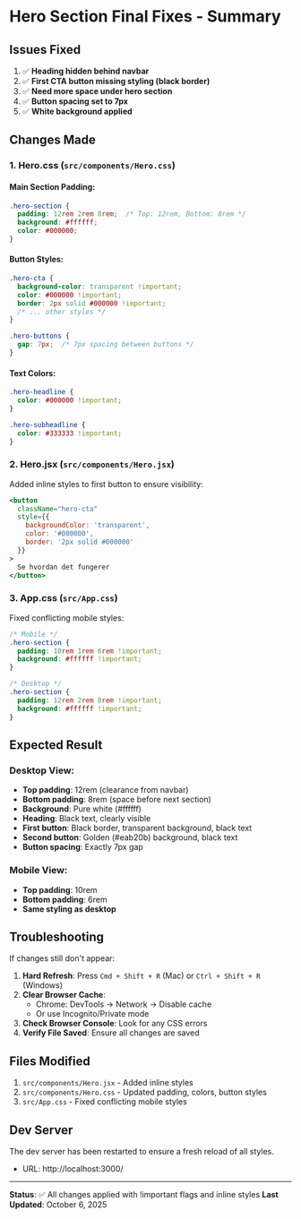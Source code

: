 # Hero Section Final Fixes - Summary

## Issues Fixed

1. ✅ **Heading hidden behind navbar**
2. ✅ **First CTA button missing styling (black border)**
3. ✅ **Need more space under hero section**
4. ✅ **Button spacing set to 7px**
5. ✅ **White background applied**

## Changes Made

### 1. Hero.css (`src/components/Hero.css`)

#### Main Section Padding:
```css
.hero-section {
  padding: 12rem 2rem 8rem;  /* Top: 12rem, Bottom: 8rem */
  background: #ffffff;
  color: #000000;
}
```

#### Button Styles:
```css
.hero-cta {
  background-color: transparent !important;
  color: #000000 !important;
  border: 2px solid #000000 !important;
  /* ... other styles */
}

.hero-buttons {
  gap: 7px;  /* 7px spacing between buttons */
}
```

#### Text Colors:
```css
.hero-headline {
  color: #000000 !important;
}

.hero-subheadline {
  color: #333333 !important;
}
```

### 2. Hero.jsx (`src/components/Hero.jsx`)

Added inline styles to first button to ensure visibility:
```jsx
<button 
  className="hero-cta"
  style={{
    backgroundColor: 'transparent',
    color: '#000000',
    border: '2px solid #000000'
  }}
>
  Se hvordan det fungerer
</button>
```

### 3. App.css (`src/App.css`)

Fixed conflicting mobile styles:
```css
/* Mobile */
.hero-section {
  padding: 10rem 1rem 6rem !important;
  background: #ffffff !important;
}

/* Desktop */
.hero-section {
  padding: 12rem 2rem 8rem !important;
  background: #ffffff !important;
}
```

## Expected Result

### Desktop View:
- **Top padding**: 12rem (clearance from navbar)
- **Bottom padding**: 8rem (space before next section)
- **Background**: Pure white (#ffffff)
- **Heading**: Black text, clearly visible
- **First button**: Black border, transparent background, black text
- **Second button**: Golden (#eab20b) background, black text
- **Button spacing**: Exactly 7px gap

### Mobile View:
- **Top padding**: 10rem
- **Bottom padding**: 6rem
- **Same styling as desktop**

## Troubleshooting

If changes still don't appear:

1. **Hard Refresh**: Press `Cmd + Shift + R` (Mac) or `Ctrl + Shift + R` (Windows)
2. **Clear Browser Cache**: 
   - Chrome: DevTools → Network → Disable cache
   - Or use Incognito/Private mode
3. **Check Browser Console**: Look for any CSS errors
4. **Verify File Saved**: Ensure all changes are saved

## Files Modified

1. `src/components/Hero.jsx` - Added inline styles
2. `src/components/Hero.css` - Updated padding, colors, button styles
3. `src/App.css` - Fixed conflicting mobile styles

## Dev Server

The dev server has been restarted to ensure a fresh reload of all styles.
- URL: http://localhost:3000/

---

**Status**: ✅ All changes applied with !important flags and inline styles
**Last Updated**: October 6, 2025

